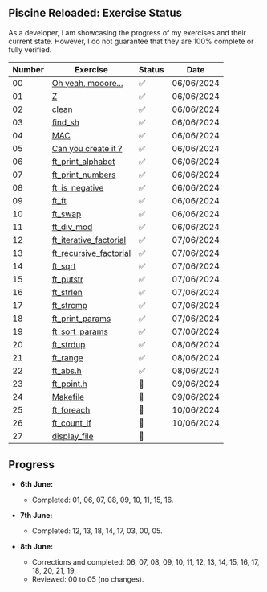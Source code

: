 ## Piscine Reloaded: Exercise Status

As a developer, I am showcasing the progress of my exercises and their current state. However, I do not guarantee that they are 100% complete or fully verified.

| Number | Exercise                   | Status | Date       |
| ------ | -------------------------- | ------ | ---------- |
| 00     | [Oh yeah, mooore...](ex00)         | ✅     | 06/06/2024 |
| 01     | [Z](ex01)                         | ✅     | 06/06/2024 |
| 02     | [clean](ex02)                     | ✅     | 06/06/2024 |
| 03     | [find_sh](ex03)                   | ✅     | 06/06/2024 |
| 04     | [MAC](ex04)                       | ✅     | 06/06/2024 |
| 05     | [Can you create it ?](ex05)       | ✅     | 06/06/2024 |
| 06     | [ft_print_alphabet](ex06)         | ✅     | 06/06/2024 |
| 07     | [ft_print_numbers](ex07)          | ✅     | 06/06/2024 |
| 08     | [ft_is_negative](ex08)            | ✅     | 06/06/2024 |
| 09     | [ft_ft](ex09)                     | ✅     | 06/06/2024 |
| 10     | [ft_swap](ex10)                   | ✅     | 06/06/2024 |
| 11     | [ft_div_mod](ex11)                | ✅     | 06/06/2024 |
| 12     | [ft_iterative_factorial](ex12)    | ✅     | 07/06/2024 |
| 13     | [ft_recursive_factorial](ex13)    | ✅     | 07/06/2024 |
| 14     | [ft_sqrt](ex14)                   | ✅     | 07/06/2024 |
| 15     | [ft_putstr](ex15)                 | ✅     | 07/06/2024 |
| 16     | [ft_strlen](ex16)                 | ✅     | 07/06/2024 |
| 17     | [ft_strcmp](ex17)                 | ✅     | 07/06/2024 |
| 18     | [ft_print_params](ex18)           | ✅     | 07/06/2024 |
| 19     | [ft_sort_params](ex19)            | ✅     | 07/06/2024 |
| 20     | [ft_strdup](ex20)                 | ✅     | 08/06/2024 |
| 21     | [ft_range](ex21)                  | ✅     | 08/06/2024 |
| 22     | [ft_abs.h](ex22)                  | ✅     | 08/06/2024 |
| 23     | [ft_point.h](ex23)                | 🚧     | 09/06/2024 |
| 24     | [Makefile](ex24)                  | 🚧     | 09/06/2024 |
| 25     | [ft_foreach](ex25)                | 🚧     | 10/06/2024 |
| 26     | [ft_count_if](ex26)               | 🚧     | 10/06/2024 |
| 27     | [display_file](ex27)              | 🚧     |            |

## Progress
- **6th June:**
  - Completed: 01, 06, 07, 08, 09, 10, 11, 15, 16.

- **7th June:**
  - Completed: 12, 13, 18, 14, 17, 03, 00, 05.

- **8th June:**
  - Corrections and completed: 06, 07, 08, 09, 10, 11, 12, 13, 14, 15, 16, 17, 18, 20, 21, 19.
  - Reviewed: 00 to 05 (no changes).
